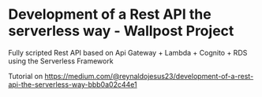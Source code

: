 # Development of a Rest API the serverless way - Wallpost Project

Fully scripted Rest API based on Api Gateway + Lambda + Cognito + RDS using the Serverless Framework

Tutorial on https://medium.com/@reynaldojesus23/development-of-a-rest-api-the-serverless-way-bbb0a02c44e1
